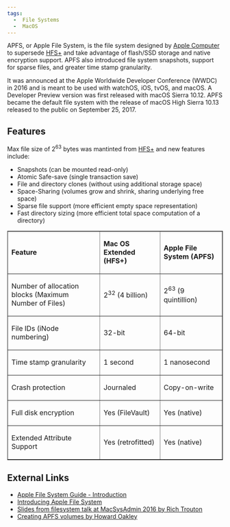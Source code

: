 ```yaml
---
tags:
  -  File Systems
  -  MacOS
---
```

APFS, or Apple File System, is the file system designed by [Apple
Computer](http://www.apple.com) to supersede [HFS+](hfs+.md) and
take advantage of flash/SSD storage and native encryption support. APFS
also introduced file system snapshots, support for sparse files, and
greater time stamp granularity.

It was announced at the Apple Worldwide Developer Conference (WWDC) in
2016 and is meant to be used with watchOS, iOS, tvOS, and macOS. A
Developer Preview version was first released with macOS Sierra 10.12.
APFS became the default file system with the release of macOS High
Sierra 10.13 released to the public on September 25, 2017.



## Features

Max file size of 2<sup>63</sup> bytes was mantinted from
[HFS+](hfs+.md) and new features include:

- Snapshots (can be mounted read-only)
- Atomic Safe-save (single transaction save)
- File and directory clones (without using additional storage space)
- Space-Sharing (volumes grow and shrink, sharing underlying free space)
- Sparse file support (more efficient empty space representation)
- Fast directory sizing (more efficient total space computation of a
  directory)



<CENTER>
<TABLE Border=1 cellpadding=2 cellspacing=0 width=75%>
<TR>
<TD>

<B>Feature</B>

</TD>
<TD>

<B>Mac OS Extended (HFS+)</B>

</TD>
<TD>

<B>Apple File System (APFS)</B>

</TD>
</TR>
<TR>
<TD>

Number of allocation blocks (Maximum Number of Files)

</TD>
<TD>

2<sup>32</sup> (4 billion)

</TD>
<TD>

2<sup>63</sup> (9 quintillion)

</TD>
</TR>
<TR>
<TD>

File IDs (iNode numbering)

</TD>
<TD>

32-bit

</TD>
<TD>

64-bit

</TD>
</TR>
<TR>
<TD>

Time stamp granularity

</TD>
<TD>

1 second

</TD>
<TD>

1 nanosecond

</TD>
</TR>
<TR>
<TD>

Crash protection

</TD>
<TD>

Journaled

</TD>
<TD>

Copy-on-write

</TD>
</TR>
<TR>
<TD>

Full disk encryption

</TD>
<TD>

Yes (FileVault)

</TD>
<TD>

Yes (native)

</TD>
</TR>
<TR>
<TD>

Extended Attribute Support

</TD>
<TD>

Yes (retrofitted)

</TD>
<TD>

Yes (native)

</TD>
</TR>
</table>
</CENTER>



## External Links

- [Apple File System Guide -
  Introduction](https://developer.apple.com/library/content/documentation/FileManagement/Conceptual/APFS_Guide/Introduction/Introduction.html)
- [Introducing Apple File
  System](http://devstreaming.apple.com/videos/wwdc/2016/701q0pnn0ietcautcrv/701/701_introducing_apple_file_system.pdf)
- [Slides from filesystem talk at MacSysAdmin 2016 by Rich
  Trouton](https://derflounder.wordpress.com/2016/10/05/slides-from-the-whats-new-in-file-system-session-at-macsysadmin-2016/)
- [Creating APFS volumes by Howard
  Oakley](https://eclecticlight.co/2017/04/08/how-to-make-your-own-apfs-volume/)

